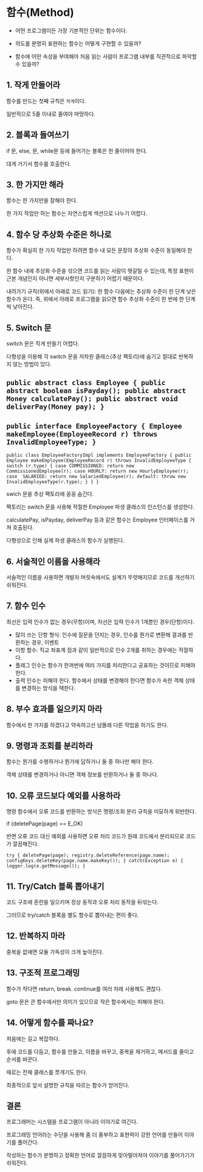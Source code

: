 # 함수(Method)

- 어떤 프로그램이든 가장 기본적인 단위는 함수이다.

- 의도를 분명히 표현하는 함수는 어떻게 구현할 수 있을까?

- 함수에 어떤 속성을 부여해야 처음 읽는 사람이 프로그램 내부를 직관적으로 파악할 수 있을까?

## 1. 작게 만들어라

함수를 만드는 첫째 규칙은 `작게`이다.

일반적으로 5줄 이내로 줄여야 마땅하다.

## 2. 블록과 들여쓰기

if 문, else, 문, while문 등에 들어가는 블록은 한 줄이어야 한다.

대게 거기서 함수를 호출한다.

## 3. 한 가지만 해라

함수는 한 가지만을 잘해야 한다.

한 가지 작업만 하는 함수는 자연스럽게 섹션으로 나누기 어렵다.

## 4. 함수 당 추상화 수준은 하나로

함수가 확실히 한 가지 작업만 하려면 함수 내 모든 문장의 추상화 수준이 동일해야 한다.

한 함수 내에 추상화 수준을 섞으면 코드를 읽는 사람이 헷갈릴 수 있는데, 특정 표현이 근본 개념인지 아니면 세부사항인지 구분하기 어렵기 때문이다.

내려가기 규칙(위에서 아래로 코드 읽기): 한 함수 다음에는 추상화 수준이 한 단계 낮은 함수가 온다. 즉, 위에서 아래로 프로그램을 읽으면 함수 추상화 수준이 한 번에 한 단계씩 낮아진다.
 
## 5. Switch 문

switch 문은 작게 만들기 어렵다.

다형성을 이용해 각 switch 문을 저차원 클래스(추상 팩토리)에 숨기고 절대로 반복하지 않는 방법이 있다.

`
public abstract class Employee {
      public abstract boolean isPayday();
      public abstract Money calculatePay();
      public abstract void deliverPay(Money pay);
}
`
-----------------
`public interface EmployeeFactory {
      Employee makeEmployee(EmployeeRecord r) throws InvalidEmployeeType;
}`
-----------------
`public class EmployeeFactoryImpl implements EmployeeFactory {
      public Employee makeEmployee(EmployeeRecord r) throws InvalidEmployeeType {
		switch (r.type) {
			case COMMISSIONED:
				return new CommissionedEmployee(r);
			case HOURLY:
				return new HourlyEmployee(r);
			case  SALARIED:
				return new SalariedEmployee(r);
			default:
				throw new InvalidEmployeeType(r.type);
        }
    }
}`

swich 문을 추상 팩토리에 꽁꽁 숨긴다.

팩토리는 switch 문을 사용해 적절한 Employee 파생 클래스의 인스턴스를 생성한다.

calculatePay, isPayday, deliverPay 등과 같은 함수는 Employee 인터페이스를 거쳐 호출된다.

다형성으로 인해 실제 파생 클래스의 함수가 실행된다.
 
## 6. 서술적인 이름을 사용해라

서술적인 이름을 사용하면 개발자 머릿속에서도 설계가 뚜렷해지므로 코드를 개선하기 쉬워진다.

## 7. 함수 인수

최선은 입력 인수가 없는 경우(무항)이며, 차선은 입력 인수가 1개뿐인 경우(단항)이다.

- 많이 쓰는 단항 형식: 인수에 질문을 던지는 경우, 인수를 뭔가로 변환해 결과를 반환하는 경우, 이벤트
- 이항 함수: 직교 좌표계 점과 같이 일반적으로 인수 2개를 취하는 경우에는 적절하다.
- 플래그 인수는 함수가 한꺼번에 여러 가지를 처리한다고 공표하는 것이므로 피해야 한다.
- 출력 인수는 피해야 한다. 함수에서 상태를 변경해야 한다면 함수가 속한 객체 상태를 변경하는 방식을 택한다.
 
## 8. 부수 효과를 일으키지 마라

함수에서 한 가지를 하겠다고 약속하고선 남몰래 다른 작업을 하기도 한다.

 ## 9. 명령과 조회를 분리하라

함수는 뭔가를 수행하거나 뭔가에 답하거나 둘 중 하나만 해야 한다.

객체 상태를 변경하거나 아니면 객체 정보를 반환하거나 둘 중 하나다.

## 10. 오류 코드보다 예외를 사용하라

명령 함수에서 오류 코드를 반환하는 방식은 명령/조회 분리 규칙을 미묘하게 위반한다.

if (deletePage(page) == E_OK)

반면 오류 코드 대신 예외를 사용하면 오류 처리 코드가 원래 코드에서 분리되므로 코드가 깔끔해진다.

`try {
	deletePage(page);
	registry.deleteReference(page.name);
	configKeys.deleteKey(page.name.makeKey());
}
catch(Exception e) {
	logger.log(e.getMessage());
}`
 
## 11. Try/Catch 블록 뽑아내기

코드 구조에 혼란을 일으키며 정상 동작과 오류 처리 동작을 뒤섞는다.

그러므로 try/catch 블록을 별도 함수로 뽑아내는 편이 좋다.

## 12. 반복하지 마라

중복을 없애면 모듈 가독성이 크게 높아진다.

## 13. 구조적 프로그래밍

함수가 작다면 return, break. continue를 여러 차례 사용해도 괜찮다.

goto 문은 큰 함수에서만 의미가 있으므로 작은 함수에서는 피해야 한다.

## 14. 어떻게 함수를 짜나요?

처음에는 길고 복잡하다.

후에 코드를 다듬고, 함수를 만들고, 이름을 바꾸고, 중복을 제거하고, 메서드를 줄이고 순서를 바꾼다.

때로는 전체 클래스를 쪼개기도 한다.

최종적으로 앞서 설명한 규칙을 따르는 함수가 얻어진다.

## 결론

프로그래머는 시스템을 프로그램이 아니라 이야기로 여긴다.

프로그래밍 언어라는 수단을 사용해 좀 더 풍부하고 표현력이 강한 언어를 만들어 이야기를 풀어간다.

작성하는 함수가 분명하고 정확한 언어로 깔끔하게 맞아떨어져야 이야기를 풀어가기가 쉬워진다.